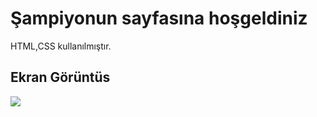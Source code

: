 <h1> Şampiyonun sayfasına hoşgeldiniz </h1>

HTML,CSS kullanılmıştır.

<h2> Ekran Görüntüs </h2>

![](bjkgif.gif)
